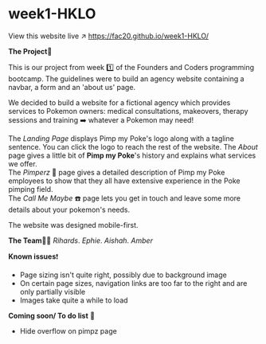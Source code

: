 # week1-HKLO

View this website live :arrow_upper_right: https://fac20.github.io/week1-HKLO/

**The Project**:construction_worker:

This is our project from week :one: of the Founders and Coders programming bootcamp. The guidelines were to build an agency website containing a navbar, a form and an 'about us' page. 

We decided to build a website for a fictional agency which provides services to Pokemon owners: medical consultations, makeovers, therapy sessions and training :arrow_right:  whatever a Pokemon may need!  

The _Landing Page_ displays Pimp my Poke's logo along with a tagline sentence. You can click the logo to reach the rest of the website. 
The _About_ page gives a little bit of **Pimp my Poke**'s history and explains what services we offer.  
The _Pimperz_ :nail_care: page gives a detailed description of Pimp my Poke employees to show that they all have extensive experience in the Poke pimping field.   
The _Call Me Maybe_ :phone: page lets you get in touch and leave some more details about your pokemon's needs.  

The website was designed mobile-first. 

**The Team**:two_women_holding_hands::couple:
_Rihards_. 
_Ephie_. 
_Aishah_. 
_Amber_  

**Known issues**:exclamation:
- Page sizing isn't quite right, possibly due to background image
- On certain page sizes, navigation links are too far to the right and are only partially visible
- Images take quite a while to load

**Coming soon/ To do list** :thought_balloon:
- Hide overflow on pimpz page

